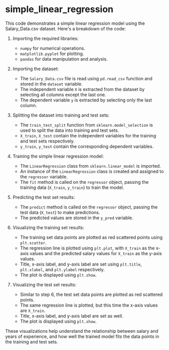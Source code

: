 # simple_linear_regression
This code demonstrates a simple linear regression model using the Salary_Data.csv dataset. Here's a breakdown of the code:

1. Importing the required libraries:
   - `numpy` for numerical operations.
   - `matplotlib.pyplot` for plotting.
   - `pandas` for data manipulation and analysis.

2. Importing the dataset:
   - The `Salary_Data.csv` file is read using `pd.read_csv` function and stored in the `dataset` variable.
   - The independent variable `X` is extracted from the dataset by selecting all columns except the last one.
   - The dependent variable `y` is extracted by selecting only the last column.

3. Splitting the dataset into training and test sets:
   - The `train_test_split` function from `sklearn.model_selection` is used to split the data into training and test sets.
   - `X_train`, `X_test` contain the independent variables for the training and test sets respectively.
   - `y_train`, `y_test` contain the corresponding dependent variables.

4. Training the simple linear regression model:
   - The `LinearRegression` class from `sklearn.linear_model` is imported.
   - An instance of the `LinearRegression` class is created and assigned to the `regressor` variable.
   - The `fit` method is called on the `regressor` object, passing the training data (`X_train`, `y_train`) to train the model.

5. Predicting the test set results:
   - The `predict` method is called on the `regressor` object, passing the test data (`X_test`) to make predictions.
   - The predicted values are stored in the `y_pred` variable.

6. Visualizing the training set results:
   - The training set data points are plotted as red scattered points using `plt.scatter`.
   - The regression line is plotted using `plt.plot`, with `X_train` as the x-axis values and the predicted salary values for `X_train` as the y-axis values.
   - Title, x-axis label, and y-axis label are set using `plt.title`, `plt.xlabel`, and `plt.ylabel` respectively.
   - The plot is displayed using `plt.show`.

7. Visualizing the test set results:
   - Similar to step 6, the test set data points are plotted as red scattered points.
   - The same regression line is plotted, but this time the x-axis values are `X_train`.
   - Title, x-axis label, and y-axis label are set as well.
   - The plot is displayed using `plt.show`.

These visualizations help understand the relationship between salary and years of experience, and how well the trained model fits the data points in the training and test sets.
